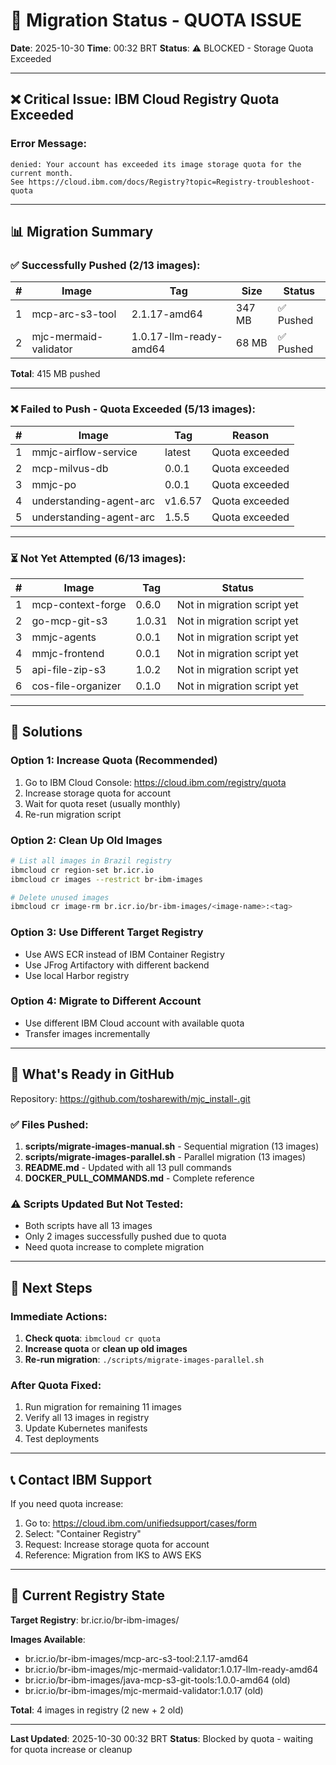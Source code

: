# 🚨 Migration Status - QUOTA ISSUE

**Date**: 2025-10-30
**Time**: 00:32 BRT
**Status**: ⚠️ BLOCKED - Storage Quota Exceeded

---

## ❌ Critical Issue: IBM Cloud Registry Quota Exceeded

### Error Message:
```
denied: Your account has exceeded its image storage quota for the current month.
See https://cloud.ibm.com/docs/Registry?topic=Registry-troubleshoot-quota
```

---

## 📊 Migration Summary

### ✅ Successfully Pushed (2/13 images):

| # | Image | Tag | Size | Status |
|---|-------|-----|------|--------|
| 1 | mcp-arc-s3-tool | 2.1.17-amd64 | 347 MB | ✅ Pushed |
| 2 | mjc-mermaid-validator | 1.0.17-llm-ready-amd64 | 68 MB | ✅ Pushed |

**Total**: 415 MB pushed

---

### ❌ Failed to Push - Quota Exceeded (5/13 images):

| # | Image | Tag | Reason |
|---|-------|-----|--------|
| 1 | mmjc-airflow-service | latest | Quota exceeded |
| 2 | mcp-milvus-db | 0.0.1 | Quota exceeded |
| 3 | mmjc-po | 0.0.1 | Quota exceeded |
| 4 | understanding-agent-arc | v1.6.57 | Quota exceeded |
| 5 | understanding-agent-arc | 1.5.5 | Quota exceeded |

---

### ⏳ Not Yet Attempted (6/13 images):

| # | Image | Tag | Status |
|---|-------|-----|--------|
| 1 | mcp-context-forge | 0.6.0 | Not in migration script yet |
| 2 | go-mcp-git-s3 | 1.0.31 | Not in migration script yet |
| 3 | mmjc-agents | 0.0.1 | Not in migration script yet |
| 4 | mmjc-frontend | 0.0.1 | Not in migration script yet |
| 5 | api-file-zip-s3 | 1.0.2 | Not in migration script yet |
| 6 | cos-file-organizer | 0.1.0 | Not in migration script yet |

---

## 🔧 Solutions

### Option 1: Increase Quota (Recommended)
1. Go to IBM Cloud Console: https://cloud.ibm.com/registry/quota
2. Increase storage quota for account
3. Wait for quota reset (usually monthly)
4. Re-run migration script

### Option 2: Clean Up Old Images
```bash
# List all images in Brazil registry
ibmcloud cr region-set br.icr.io
ibmcloud cr images --restrict br-ibm-images

# Delete unused images
ibmcloud cr image-rm br.icr.io/br-ibm-images/<image-name>:<tag>
```

### Option 3: Use Different Target Registry
- Use AWS ECR instead of IBM Container Registry
- Use JFrog Artifactory with different backend
- Use local Harbor registry

### Option 4: Migrate to Different Account
- Use different IBM Cloud account with available quota
- Transfer images incrementally

---

## 📝 What's Ready in GitHub

Repository: https://github.com/tosharewith/mjc_install-.git

### ✅ Files Pushed:
1. **scripts/migrate-images-manual.sh** - Sequential migration (13 images)
2. **scripts/migrate-images-parallel.sh** - Parallel migration (13 images)
3. **README.md** - Updated with all 13 pull commands
4. **DOCKER_PULL_COMMANDS.md** - Complete reference

### ⚠️ Scripts Updated But Not Tested:
- Both scripts have all 13 images
- Only 2 images successfully pushed due to quota
- Need quota increase to complete migration

---

## 🔄 Next Steps

### Immediate Actions:
1. **Check quota**: `ibmcloud cr quota`
2. **Increase quota** or **clean up old images**
3. **Re-run migration**: `./scripts/migrate-images-parallel.sh`

### After Quota Fixed:
1. Run migration for remaining 11 images
2. Verify all 13 images in registry
3. Update Kubernetes manifests
4. Test deployments

---

## 📞 Contact IBM Support

If you need quota increase:
1. Go to: https://cloud.ibm.com/unifiedsupport/cases/form
2. Select: "Container Registry"
3. Request: Increase storage quota for account
4. Reference: Migration from IKS to AWS EKS

---

## 🎯 Current Registry State

**Target Registry**: br.icr.io/br-ibm-images/

**Images Available**:
- br.icr.io/br-ibm-images/mcp-arc-s3-tool:2.1.17-amd64
- br.icr.io/br-ibm-images/mjc-mermaid-validator:1.0.17-llm-ready-amd64
- br.icr.io/br-ibm-images/java-mcp-s3-git-tools:1.0.0-amd64 (old)
- br.icr.io/br-ibm-images/mjc-mermaid-validator:1.0.17 (old)

**Total**: 4 images in registry (2 new + 2 old)

---

**Last Updated**: 2025-10-30 00:32 BRT
**Status**: Blocked by quota - waiting for quota increase or cleanup
